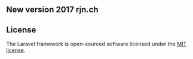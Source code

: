 ## New version 2017 rjn.ch

## License

The Laravel framework is open-sourced software licensed under the [MIT license](http://opensource.org/licenses/MIT).

